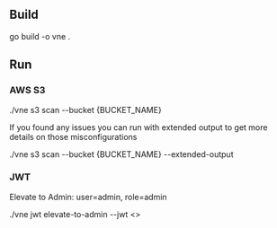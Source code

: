 ## Build

go build -o vne .

## Run

### AWS S3

./vne s3 scan --bucket {BUCKET_NAME}

If you found any issues you can run with extended output to get more details on those misconfigurations

./vne s3 scan --bucket {BUCKET_NAME} --extended-output

### JWT 

Elevate to Admin: user=admin, role=admin

./vne jwt elevate-to-admin --jwt <<jwt-goes-here>>
